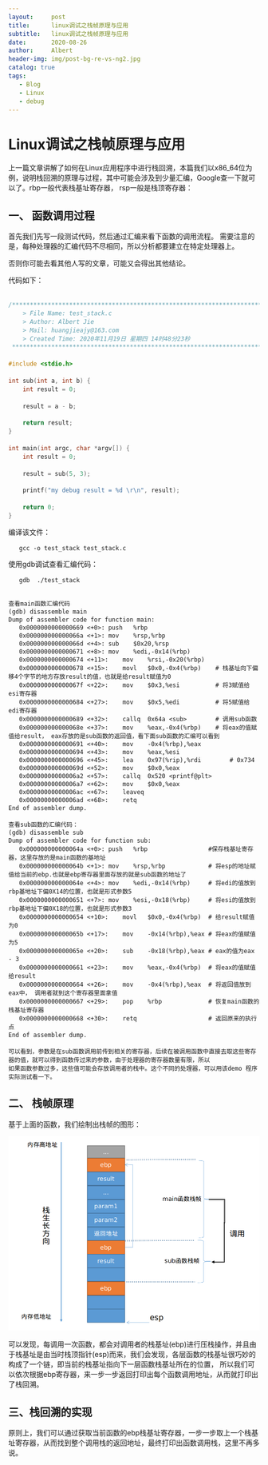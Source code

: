 ```yaml
---
layout:     post
title:      linux调试之栈帧原理与应用
subtitle:   linux调试之栈帧原理与应用
date:       2020-08-26
author:     Albert
header-img: img/post-bg-re-vs-ng2.jpg
catalog: true
tags:
   - Blog
   - Linux
   - debug
---
```


# Linux调试之栈帧原理与应用

​    上一篇文章讲解了如何在Linux应用程序中进行栈回溯，本篇我们以x86_64位为例，说明栈回溯的原理与过程，其中可能会涉及到少量汇编，Google查一下就可以了。rbp一般代表栈基址寄存器， rsp一般是栈顶寄存器：

##  一、 函数调用过程

   首先我们先写一段测试代码，然后通过汇编来看下函数的调用流程。 需要注意的是，每种处理器的汇编代码不尽相同，所以分析都要建立在特定处理器上。

否则你可能去看其他人写的文章，可能又会得出其他结论。

   代码如下：

 

```c

/*************************************************************************
	> File Name: test_stack.c
	> Author: Albert Jie
	> Mail: huangjieajy@163.com 
	> Created Time: 2020年11月19日 星期四 14时48分23秒
 ************************************************************************/

#include <stdio.h>

int sub(int a, int b) {
    int result = 0;

    result = a - b;

    return result;
}

int main(int argc, char *argv[]) {
    int result = 0;

    result = sub(5, 3);

    printf("my debug result = %d \r\n", result);

    return 0;
}
```

   编译该文件：

```
   gcc -o test_stack test_stack.c
```

  使用gdb调试查看汇编代码：

```
   gdb  ./test_stack
```

```

查看main函数汇编代码
(gdb) disassemble main
Dump of assembler code for function main:
   0x0000000000000669 <+0>:	push   %rbp
   0x000000000000066a <+1>:	mov    %rsp,%rbp
   0x000000000000066d <+4>:	sub    $0x20,%rsp
   0x0000000000000671 <+8>:	mov    %edi,-0x14(%rbp)
   0x0000000000000674 <+11>:	mov    %rsi,-0x20(%rbp)
   0x0000000000000678 <+15>:	movl   $0x0,-0x4(%rbp)    # 栈基址向下偏移4个字节的地方存放result的值，也就是给result赋值为0
   0x000000000000067f <+22>:	mov    $0x3,%esi          # 将3赋值给esi寄存器
   0x0000000000000684 <+27>:	mov    $0x5,%edi          # 将5赋值给edi寄存器
   0x0000000000000689 <+32>:	callq  0x64a <sub>        # 调用sub函数
   0x000000000000068e <+37>:	mov    %eax,-0x4(%rbp)    # 将eax的值赋值给result， eax存放的是sub函数的返回值，看下面sub函数的汇编可以看到
   0x0000000000000691 <+40>:	mov    -0x4(%rbp),%eax    
   0x0000000000000694 <+43>:	mov    %eax,%esi
   0x0000000000000696 <+45>:	lea    0x97(%rip),%rdi        # 0x734
   0x000000000000069d <+52>:	mov    $0x0,%eax
   0x00000000000006a2 <+57>:	callq  0x520 <printf@plt>
   0x00000000000006a7 <+62>:	mov    $0x0,%eax
   0x00000000000006ac <+67>:	leaveq 
   0x00000000000006ad <+68>:	retq   
End of assembler dump.

查看sub函数的汇编代码：
(gdb) disassemble sub
Dump of assembler code for function sub:
   0x000000000000064a <+0>:	push   %rbp                 #保存栈基址寄存器，这里存放的是main函数的基地址
   0x000000000000064b <+1>:	mov    %rsp,%rbp            # 将esp的地址赋值给当前的ebp.也就是ebp寄存器里面存放的就是sub函数的地址了
   0x000000000000064e <+4>:	mov    %edi,-0x14(%rbp)     # 将edi的值放到rbp基地址下偏0X14的位置，也就是形式参数5
   0x0000000000000651 <+7>:	mov    %esi,-0x18(%rbp)     # 将esi的值放到rbp基地址下偏0X18的位置，也就是形式参数3
   0x0000000000000654 <+10>:	movl   $0x0,-0x4(%rbp)  # 给result赋值为0
   0x000000000000065b <+17>:	mov    -0x14(%rbp),%eax # 将eax的值赋值为5
   0x000000000000065e <+20>:	sub    -0x18(%rbp),%eax # eax的值为eax - 3
   0x0000000000000661 <+23>:	mov    %eax,-0x4(%rbp)  # 将eax的值赋值给result
   0x0000000000000664 <+26>:	mov    -0x4(%rbp),%eax  # 将返回值放到eax中， 调用者就到这个寄存器里面拿值
   0x0000000000000667 <+29>:	pop    %rbp             # 恢复main函数的栈基址寄存器
   0x0000000000000668 <+30>:	retq                    # 返回原来的执行点
End of assembler dump.

可以看到，参数是在sub函数调用前传到相关的寄存器，后续在被调用函数中直接去取这些寄存器的值，就可以得到函数传过来的参数，由于处理器的寄存器数量有限，所以
如果函数参数过多，这些值可能会存放调用者的栈中。这个不同的处理器，可以用该demo 程序 实际测试看一下。
```

##     二、 栈帧原理

  基于上面的函数，我们绘制出栈帧的图形：

![image-20201119161715746](https://github.com/cclinuxer/cclinuxer.github.io/blob/master/img/image-20201119161715746.png?raw=true)

​    可以发现，每调用一次函数，都会对调用者的栈基址(ebp)进行压栈操作，并且由于栈基址是由当时栈顶指针(esp)而来，我们会发现，各层函数的栈基址很巧妙的构成了一个链，即当前的栈基址指向下一层函数栈基址所在的位置， 所以我们可以依次根据ebp寄存器，来一步一步返回打印出每个函数调用地址，从而就打印出了栈回溯。



## 三、栈回溯的实现

   原则上，我们可以通过获取当前函数的ebp栈基址寄存器，一步一步取上一个栈基址寄存器，从而找到整个调用栈的返回地址，最终打印出函数调用栈，这里不再多说。